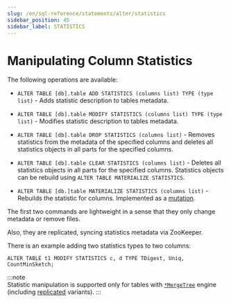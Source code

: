 ```yaml
---
slug: /en/sql-reference/statements/alter/statistics
sidebar_position: 45
sidebar_label: STATISTICS
---
```


# Manipulating Column Statistics

The following operations are available:

-   `ALTER TABLE [db].table ADD STATISTICS (columns list) TYPE (type list)` - Adds statistic description to tables metadata.

-   `ALTER TABLE [db].table MODIFY STATISTICS (columns list) TYPE (type list)` - Modifies statistic description to tables metadata.

-   `ALTER TABLE [db].table DROP STATISTICS (columns list)` - Removes statistics from the metadata of the specified columns and deletes all statistics objects in all parts for the specified columns.

-   `ALTER TABLE [db].table CLEAR STATISTICS (columns list)` - Deletes all statistics objects in all parts for the specified columns. Statistics objects can be rebuild using `ALTER TABLE MATERIALIZE STATISTICS`.

-   `ALTER TABLE [db.]table MATERIALIZE STATISTICS (columns list)` - Rebuilds the statistic for columns. Implemented as a [mutation](../../../sql-reference/statements/alter/index.md#mutations). 

The first two commands are lightweight in a sense that they only change metadata or remove files.

Also, they are replicated, syncing statistics metadata via ZooKeeper.

There is an example adding two statistics types to two columns:

```
ALTER TABLE t1 MODIFY STATISTICS c, d TYPE TDigest, Uniq, CountMinSketch;
```

:::note    
Statistic manipulation is supported only for tables with [`*MergeTree`](../../../engines/table-engines/mergetree-family/mergetree.md) engine (including [replicated](../../../engines/table-engines/mergetree-family/replication.md) variants).
:::
